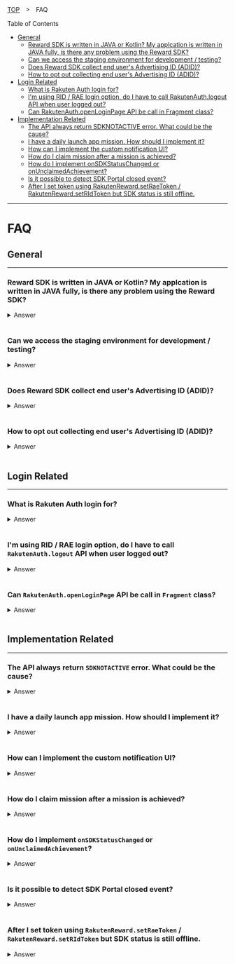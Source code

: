 [TOP](../../README.md#top)　>　FAQ

Table of Contents
* [General](#general)
    * [Reward SDK is written in JAVA or Kotlin? My applcation is written in JAVA fully, is there any problem using the Reward SDK?](#reward-sdk-is-written-in-java-or-kotlin-my-applcation-is-written-in-java-fully-is-there-any-problem-using-the-reward-sdk)
    * [Can we access the staging environment for development / testing?](#can-we-access-the-staging-environment-for-development--testing)
    * [Does Reward SDK collect end user's Advertising ID (ADID)?](#does-reward-sdk-collect-end-users-advertising-id-adid)
    * [How to opt out collecting end user's Advertising ID (ADID)?](#how-to-opt-out-collecting-end-users-advertising-id-adid)
* [Login Related](#login-related)
    * [What is Rakuten Auth login for?](#what-is-rakuten-auth-login-for)
    * [I'm using RID / RAE login option, do I have to call RakutenAuth.logout API when user logged out?](#im-using-rid--rae-login-option-do-i-have-to-call-rakutenauthlogout-api-when-user-logged-out)
    * [Can RakutenAuth.openLoginPage API be call in Fragment class?](#can-rakutenauthopenloginpage-api-be-call-in-fragment-class)
* [Implementation Related](#implementation-related)
    * [The API always return SDKNOTACTIVE error. What could be the cause?](#the-api-always-return-sdknotactive-error-what-could-be-the-cause)
    * [I have a daily launch app mission. How should I implement it?](#i-have-a-daily-launch-app-mission-how-should-i-implement-it)
    * [How can I implement the custom notification UI?](#how-can-i-implement-the-custom-notification-ui)
    * [How do I claim mission after a mission is achieved?](#how-do-i-claim-mission-after-a-mission-is-achieved)
    * [How do I implement onSDKStatusChanged or onUnclaimedAchievement?](#how-do-i-implement-onsdkstatuschanged-or-onunclaimedachievement)
    * [Is it possible to detect SDK Portal closed event?](#is-it-possible-to-detect-sdk-portal-closed-event)
    * [After I set token using RakutenReward.setRaeToken / RakutenReward.setRIdToken but SDK status is still offline.](#after-i-set-token-using-rakutenrewardsetraetoken--rakutenrewardsetridtoken-but-sdk-status-is-still-offline)

---
# FAQ

## General 
---
### Reward SDK is written in JAVA or Kotlin? My applcation is written in JAVA fully, is there any problem using the Reward SDK?
<details>
    <summary>Answer</summary>
Reward SDK is written in Kotlin fully.

Reward SDK is supported for JAVA as well, but there might be some difference in calling the API.

Please refer [here](../java/README.md) for the full description.

</details>

<br>

### Can we access the staging environment for development / testing?
<details>
    <summary>Answer</summary>
No, currently we do not provide staging environment for developers. Please use development mode or test account for development / testing.

</details>

<br>

### Does Reward SDK collect end user's Advertising ID (ADID)?
<details>
    <summary>Answer</summary>
Yes, Reward SDK do collect user's Advertising ID (ADID).  

Reward SDK uses the ADID for Advertisement Optimization. 

</details>

<br>

### How to opt out collecting end user's Advertising ID (ADID)?
<details>
    <summary>Answer</summary>
Reward SDK uses Google Play library Ads Identifier to collect user ADID. In order to stop collecting user ADID add the following changes:

Add the following in app/build.gradle file to remove Ads Identifier library.
```groovy
implementation ('com.rakuten.android:rewardsdknative-ui:x.x.x') {
    exclude group: 'com.google.android.gms', module: 'play-services-ads-identifier'
} 
```

Add the following in AndroidManifest file to disable ADID permission.
```xml
<uses-permission 
    android:name="com.google.android.gms.permission.AD_ID"
    tools:node="remove" />
```

To verify Reward SDK does not collect user ADID anymore, check for the following log:

![logcat](log.png)

</details>

<br>

## Login Related
---
### What is Rakuten Auth login for?
<details>
    <summary>Answer</summary>
The RakutenAuth login option is for third-party. For example, apps outside Rakuten which do not use Rakuten login SDK (RID or RAE). Therefore they can use the RakutenAuth login option.

If your app is using Rakuten login SDK already, then you don't need to use this login option.

</details>

<br>

### I'm using RID / RAE login option, do I have to call `RakutenAuth.logout` API when user logged out?
<details>
    <summary>Answer</summary>
If you are using Reward SDK version <strong>3.1.1</strong> and above, then yes you need to call the logout API regardless of which login options to properly clear the token and data.

```kotlin
RakutenAuth.logout(object : LogoutResultCallback {
    override fun logoutSuccess() {
        //logout completed
    }

    override fun logoutFailed(e: RakutenRewardAPIError) {
        //logout failed
    }
})
```

</details>

<br>

### Can `RakutenAuth.openLoginPage` API be call in `Fragment` class?
<details>
    <summary>Answer</summary>
Yes, you can call the API in a Fragment class by providing the Fragment instance and <code>onActivityResult</code> will be triggered in the Fragment class.

Sample implementation
```kotlin
class TestLoginFragment : Fragment() {
    companion object {
        private const val LOGIN_REQ_CODE = 533
    }
     
    private fun login() {
        // provide the Fragment instance instead of requireActivity()
        RakutenAuth.openLoginPage(this, LOGIN_REQ_CODE)
         
        // if the following is called, then onActivityResult will be triggered in the Activity class instead
        // RakutenAuth.openLoginPage(requireActivity(), LOGIN_REQ_CODE)
    }
 
    override fun onActivityResult(requestCode: Int, resultCode: Int, data: Intent?) {
        super.onActivityResult(requestCode, resultCode, data)
        if (requestCode == LOGIN_REQ_CODE) {
            if (resultCode == RESULT_OK) {
                RakutenAuth.handleActivityResult(data, object : LoginResultCallback {
                    override fun loginSuccess() {
                        // login success
                    }
 
                    override fun loginFailed(e: RakutenRewardAPIError) {
                        Toast.makeText(requireContext(), "Login Failed", Toast.LENGTH_SHORT).show()
                    }
                })
            } else {
                Toast.makeText(requireContext(), "Login Cancelled", Toast.LENGTH_SHORT).show()
            }
        }
    }
}
```

</details>

<br>

## Implementation Related
---
### The API always return `SDKNOTACTIVE` error. What could be the cause?
<details>
    <summary>Answer</summary>

This error means Reward SDK is not yet started and haven't sync up data. 

First check is the init API called in the Application class and check is the provided App Key correct.
``` kotlin
RakutenReward.init(context, <AppKey>)
```
>**\*From version 3.3.0 onward, manual initialization is no longer needed.**
>
>Set your `App Key` in your application's AndroidManifest.xml as follow:
>```xml
><application>
>    <!-- Reward SDK Application Key -->
>    <meta-data
>        android:name="com.rakuten.gap.ads.mission_core.appKey"
>        android:value="{Application Key}"/>
></application>
>```

Then check is the Activity class which call the API had use one of the options [here](../basic/README.md#initialize-sdk) to start the SDK. 

If both the above are setup correctly, wait for the SDK status changed to <code>ONLINE</code> before calling the API. Status changed will be triggered in the method below.
```kotlin
override fun onSDKStatusChanged(status: RakutenRewardSDKStatus) {
    if (status == RakutenRewardSDKStatus.ONLINE) {
        // SDK is active now, call the API here
    }
}
```
</details>

<br>

### I have a daily launch app mission. How should I implement it?
<details>
    <summary>Answer</summary>

To log the mission's action code everytime user launch the app, you should wait the SDK status changed to <code>ONLINE</code> first. This is due to Reward SDK require some time to sync up data. 

The status changed will be triggered in the method below.
```kotlin
override fun onSDKStatusChanged(status: RakutenRewardSDKStatus) {
    if (status == RakutenRewardSDKStatus.ONLINE) {
        RakutenReward.logAction(<ActionCode>, {
            // log action success
        }) {
            // log action failed
        }
    }
}
```
</details>

<br>

### How can I implement the custom notification UI?
<details>
    <summary>Answer</summary>
For example, Mission A need 3 actions logged to be achieved.

```kotlin
RakutenReward.logAction(<ActionCode>, {
    // log action success
}) {
    // log action failed
}
```
After the above <code>logAction</code> API is called 3 times successfully, Mission A is achieved and <code>onUnclaimedAchievement</code> method in <code>RakutenRewardListener</code> will be triggered. 

Sample implementation for showing custom UI
```kotlin
override fun onUnclaimedAchievement(achievement: MissionAchievementData) {
    if (achievement.custom // check is notification type CUSTOM
        && RakutenRewardConfig.isUiEnabled() // check if user enable the UI setting
    ) {
        // Show custom UI in MAIN thread
    }
}
```

</details>

<br>

### How do I claim mission after a mission is achieved?
<details>
    <summary>Answer</summary>
Claim API is available in the <code>MissionAchievementData</code> object. 

```kotlin
achievement.claim({
    // claim success
}) {
    // claim failed
}
```

There are 2 ways to get <code>MissionAchievementData</code> object. 

First is when user achieved a CUSTOM notification type mission, <code>onUnclaimedAchievement</code> will be triggered.

```kotlin
override fun onUnclaimedAchievement(achievement: MissionAchievementData) {
    if (achievement.custom // check is notification type CUSTOM
        && RakutenRewardConfig.isUiEnabled() // check if user enable the UI setting
    ) {
        // Show custom UI in MAIN thread and call the following to claim mission
        achievement.claim({
            // claim success
        }) {
            // claim failed
        }
    }
}
```

Second is by calling get unclaim items API.

```kotlin
RakutenReward.getUnclaimedItems({ unclaimList ->
    unclaimList[0].claim({
        // claim success
    }) {
        // claim failed
    }
}) {
    // get unclaim items failed
}
```

</details>

<br>

### How do I implement `onSDKStatusChanged` or `onUnclaimedAchievement`?
<details>
    <summary>Answer</summary>
onSDKStatusChanged, onUnclaimAchievement are methods in RakutenRewardListener. Create a new object of RakutenRewardListener and provide your implementation for each methods.

```kotlin
val listener = object : RakutenRewardListener {
    override fun onUnclaimedAchievement(achievement: MissionAchievementData) {
        // user achieved a mission. This is mainly used for CUSTOM notification type.
    }
 
    override fun onUserUpdated(user: RakutenRewardUser) {
        // user data is updated
    }
 
    override fun onSDKStatusChanged(status: RakutenRewardSDKStatus) {
        // Reward SDK status changed
    }
 
    override fun onSDKClaimClosed(
        missionAchievementData: MissionAchievementData,
        status: RakutenRewardClaimStatus
    ) {
        // claim view is closed
    }
}
```
Then call the following APIs to add or remove the listener object. Remove listener API is required to prevent memory leak.

```kotlin
override fun onResume() {
    RakutenReward.addRakutenRewardListener(listener)
    super.onResume()
}
 
override fun onPause() {
    super.onPause()
    RakutenReward.removeRakutenRewardListener(listener)
}
```
> :grey_exclamation:  **If you are using `RakutenRewardBaseActivity` to start the SDK, the above are not needed as `RakutenRewardBaseActivity` class already handled it. You can simply override the method which you needed and provide you own implementation**

</details>

<br>

### Is it possible to detect SDK Portal closed event?
<details>
    <summary>Answer</summary>
Yes, it is possible to detect SDK portal closed event. Provide a unique request code to <code>openSDKPortal</code> API and <code>onActivityResult</code> will be triggered when SDK portal is closed.

Sample implementation

```kotlin
class SampleActivity : RakutenRewardBaseActivity() {
    companion object {
        private const val UNIQUE_REQ_CODE = 478
    }
 
    override fun onCreate(savedInstanceState: Bundle?) {
        super.onCreate(savedInstanceState)
        RakutenReward.openSDKPortal(UNIQUE_REQ_CODE)
    }
 
    override fun onActivityResult(requestCode: Int, resultCode: Int, data: Intent?) {
        if (requestCode == UNIQUE_REQ_CODE) {
            // handle SDK portal closed event
        } else {
            super.onActivityResult(requestCode, resultCode, data)
        }
    }
}
```
> :grey_exclamation:  **`RakutenReward.openSDKPortal()` API can be call in `Fragment` class as well, however `onActivityResult` will be triggered in Fragment class's parent activity instead**

</details>

<br>

### After I set token using `RakutenReward.setRaeToken` / `RakutenReward.setRIdToken` but SDK status is still offline.
<details>
    <summary>Answer</summary>
After setting the token, need to manually trigger to start SDK session by calling the following API. <br>
<code>RakutenReward.startSession()</code><br><br>

Sample implementation


```kotlin
class SampleActivity : RakutenRewardBaseActivity() {
    ....

    private fun setToken() {
        RakutenReward.setRaeToken("token")
        // this API is available since v3.4.2
        RakutenReward.startSession()
    }
}
```
</details>
